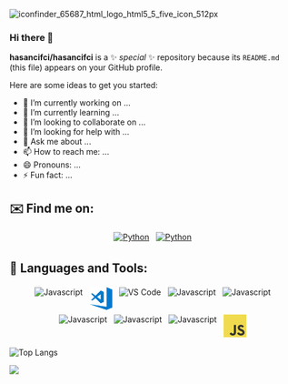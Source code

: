 ![iconfinder_65687_html_logo_html5_5_five_icon_512px](https://user-images.githubusercontent.com/36739258/123176048-77c6ec00-d48b-11eb-91f5-d19ae4c65e4c.png)

### Hi there 👋


**hasancifci/hasancifci** is a ✨ _special_ ✨ repository because its `README.md` (this file) appears on your GitHub profile.

Here are some ideas to get you started:

- 🔭 I’m currently working on ...
- 🌱 I’m currently learning ...
- 👯 I’m looking to collaborate on ...
- 🤔 I’m looking for help with ...
- 💬 Ask me about ...
- 📫 How to reach me: ...
- 😄 Pronouns: ...
- ⚡ Fun fact: ...

## ✉️ Find me on:


<p align="center">
 <a href="https://linkedin.com/in/hasanc" target="_blank" rel="noopener noreferrer"> <img src="https://user-images.githubusercontent.com/36739258/123174768-56fd9700-d489-11eb-902b-412bceff4a96.png" alt="Python" height="40" style="vertical-align:top; margin:4px"></a>
 <a href="mailto:hhasancifci@gmail.com"> <img src="https://user-images.githubusercontent.com/36739258/123174528-eeaeb580-d488-11eb-9b2f-d24e19eade61.png" alt="Python" height="40" style="vertical-align:top; margin:4px"></a>
</p>

## 🧰 Languages and Tools:
<p align="center">
<img src="https://user-images.githubusercontent.com/36739258/123175266-2c600e00-d48a-11eb-8034-cea758e0dc97.png" alt="Javascript" height="40" style="vertical-align:top; margin:4px">
 
<img src="https://raw.githubusercontent.com/github/explore/80688e429a7d4ef2fca1e82350fe8e3517d3494d/topics/visual-studio-code/visual-studio-code.png" alt="VS Code" height="40" style="vertical-align:top; margin:4px">
 
<img src="https://user-images.githubusercontent.com/36739258/123175188-03d81400-d48a-11eb-804f-4b9ff839bd64.png" alt="VS Code" height="40" style="vertical-align:top; margin:4px">

<img src="https://user-images.githubusercontent.com/36739258/123175367-5b767f80-d48a-11eb-9b77-6b8e3e481ca7.png" alt="Javascript" height="40" style="vertical-align:top; margin:4px"> 
 
<img src="https://user-images.githubusercontent.com/36739258/123175559-aabcb000-d48a-11eb-9554-00e80d038778.png" alt="Javascript" height="40" style="vertical-align:top; margin:4px">  
 
<img src="https://user-images.githubusercontent.com/36739258/123175764-fd966780-d48a-11eb-8b91-b7363f6ef2e0.png" alt="Javascript" height="40" style="vertical-align:top; margin:4px">
 
<img src="https://user-images.githubusercontent.com/36739258/123175910-42220300-d48b-11eb-98ea-f3c63a86d3c0.png" alt="Javascript" height="40" style="vertical-align:top; margin:4px"> 
 
<img src="https://user-images.githubusercontent.com/36739258/123176072-81505400-d48b-11eb-8306-9477169be481.png" alt="Javascript" height="40" style="vertical-align:top; margin:4px">  
 
<img src="https://raw.githubusercontent.com/github/explore/80688e429a7d4ef2fca1e82350fe8e3517d3494d/topics/javascript/javascript.png" alt="Javascript" height="40" style="vertical-align:top; margin:4px">
</p>

![Top Langs](https://github-readme-stats.vercel.app/api/top-langs/?username=hasancifci&theme=tokyonight)

<img src="https://github-readme-stats.vercel.app/api?username=hasancifci&&show_icons=true&title_color=ffffff&icon_color=bb2acf&text_color=daf7dc&bg_color=151515">










